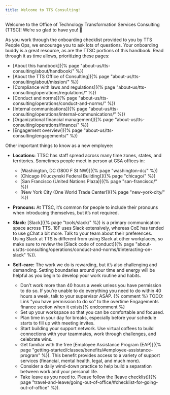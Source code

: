 ```yaml
---
title: Welcome to TTS Consulting!
---
```


Welcome to the Office of Technology Transformation Services Consulting (TTSC)! We’re so glad to have you! 🎉

As you work through the onboarding checklist provided to you by TTS People Ops, we encourage you to ask lots of questions. Your onboarding buddy is a great resource, as are the TTSC portions of this handbook. Read through it as time allows, prioritizing these pages:

- [About this handbook]({% page "about-us/tts-consulting/about/handbook/" %})
- [About the TTS Office of Consulting]({% page "about-us/tts-consulting/about/mission/" %})
- [Compliance with laws and regulations]({% page "about-us/tts-consulting/operations/regulations/" %})
- [Conduct and norms]({% page "about-us/tts-consulting/operations/conduct-and-norms/" %})
- [Internal communications]({% page "about-us/tts-consulting/operations/internal-communications/" %})
- [Organizational financial management]({% page "about-us/tts-consulting/operations/finance/" %})
- [Engagement overview]({% page "about-us/tts-consulting/engagements/" %})

Other important things to know as a new employee:

- **Locations:** TTSC has staff spread across many time zones, states, and territories. Sometimes people meet in person at GSA offices in:
  - [Washington, DC (1800 F St NW)]({% page "washington-dc/" %})
  - [Chicago (Kluczynski Federal Building)]({% page "chicago/" %})
  - [San Francisco (United Nations Plaza)]({% page "san-francisco/" %})
  - [New York City (One World Trade Center)]({% page "new-york-city/" %})

- **Pronouns:** At TTSC, it’s common for people to include their pronouns when introducing themselves, but it’s not required.

- **Slack:** [Slack]({% page "tools/slack/" %}) is a primary communication space across TTS. 18F uses Slack extensively, whereas CoE has tended to use gChat a bit more. Talk to your team about their preferences. Using Slack at TTS is different from using Slack at other workplaces, so make sure to review the [Slack code of conduct]({% page "about-us/tts-consulting/operations/conduct-and-norms/#interacting-on-slack" %}).

- **Self-care:** The work we do is rewarding, but it’s also challenging and demanding. Setting boundaries around your time and energy will be helpful as you begin to develop your work routine and habits.
  - Don’t work more than 40 hours a week unless you have permission to do so. If you’re unable to do everything you need to do within 40 hours a week, talk to your supervisor ASAP. {% comment %} TODO: Link "you have permission to do so" to the overtime Engagements finance section when it exists{% endcomment %}
  - Set up your workspace so that you can be comfortable and focused.
  - Plan time in your day for breaks, especially before your schedule starts to fill up with meeting invites.
  - Start building your support network. Use virtual coffees to build connections with your teammates, work through challenges, and celebrate wins.
  - Get familiar with the free [Employee Assistance Program (EAP)]({% page "getting-started/classes/benefits/#employee-assistance-program" %}). This benefit provides access to a variety of support services (financial, mental health, legal, and much more).
  - Consider a daily wind-down practice to help build a separation between work and your personal life.
  - Take leave as you need to. Please follow the [leave checklist]({% page "travel-and-leave/going-out-of-office/#checklist-for-going-out-of-office" %}).
